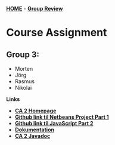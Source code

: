 [**HOME**](/index.md) - [**Group Review**](/group/groupreview.md)



# Course Assignment 

## Group 3: 
* Morten
* Jörg
* Rasmus
* Nikolai


**Links**

* <a href="https://www.joergoertel.com/week7/" target="_blank">**CA 2 Homepage**</a>
* <a href="https://github.com/MortenFeldtStudent/CA2Gruppe3" target="_blank">**Github link til Netbeans Project Part 1**</a>
* <a href="https://github.com/tysker/Semester-3-Course-Assignment-2" target="_blank">**Github link til JavaScript Part 2**</a>
* <a href="https://docs.google.com/document/d/1N8gNPhAxuV0p3r3Mmluhbf-ZhQOLApIpVIpDofZ65lc/edit?usp=sharing" target="_blank">**Dokumentation**</a>
* <a href="https://mortenfeldtstudent.github.io/CA2Gruppe3/index.html?overview-summary.html" target="_blank">**CA 2 Javadoc**</a>



